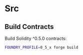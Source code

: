 # Src

## Build Contracts

Build Solidity ^0.5.0 contracts:

```sh
FOUNDRY_PROFILE=0_5_x forge build
```
